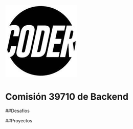 ![Image](https://github.com/rodolforojasd/ch-backend-39710/blob/main/Assets/coder.jfif)
--
# Comisión 39710 de Backend

##Desafios


##Proyectos
